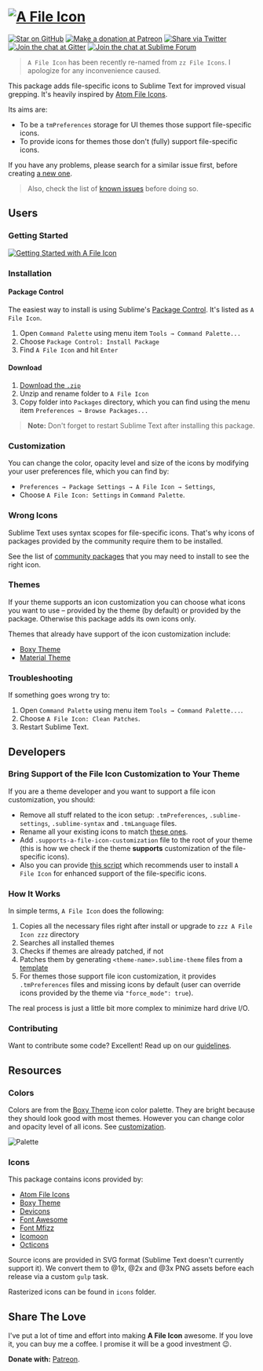 # [![A File Icon][img-logo]][downloads]

[![Star on GitHub][img-stars]][stars]
[![Make a donation at Patreon][img-patreon]][patreon]
[![Share via Twitter][img-twitter]][twitter]
[![Join the chat at Gitter][img-gitter]][gitter]
[![Join the chat at Sublime Forum][img-forum]][forum]

> `A File Icon` has been recently re-named from `zz File Icons`. I apologize for any inconvenience caused.

This package adds file-specific icons to Sublime Text for improved visual grepping. It's heavily inspired by [Atom File Icons][atom-file-icons].

Its aims are:

* To be a `tmPreferences` storage for UI themes those support file-specific icons.
* To provide icons for themes those don't (fully) support file-specific icons.

If you have any problems, please search for a similar issue first, before creating [a new one][new-issue]. 

> Also, check the list of [known issues][known-issues] before doing so.

## Users

### Getting Started

[![Getting Started with A File Icon][img-getting-started]][getting-started]

### Installation

#### Package Control

The easiest way to install is using Sublime's [Package Control][downloads]. It's listed as `A File Icon`.

1. Open `Command Palette` using menu item `Tools → Command Palette...`
2. Choose `Package Control: Install Package`
3. Find `A File Icon` and hit `Enter`

#### Download

1. [Download the `.zip`][release]
2. Unzip and rename folder to `A File Icon`
3. Copy folder into `Packages` directory, which you can find using the menu item `Preferences → Browse Packages...`

> **Note:** Don't forget to restart Sublime Text after installing this package. 

### Customization

You can change the color, opacity level and size of the icons by modifying your user preferences file, which you can find by:

* `Preferences → Package Settings → A File Icon → Settings`,
* Choose `A File Icon: Settings` in `Command Palette`.

### Wrong Icons

Sublime Text uses syntax scopes for file-specific icons. That's why icons of packages provided by the community require them to be installed.

See the list of [community packages][packages] that you may need to install to see the right icon.

### Themes

If your theme supports an icon customization you can choose what icons you want to use – provided by the theme (by default) or provided by the package. Otherwise this package adds its own icons only.

Themes that already have support of the icon customization include:

* [Boxy Theme][boxy-theme]
* [Material Theme][material-theme]

### Troubleshooting

If something goes wrong try to:

1. Open `Command Palette` using menu item `Tools → Command Palette...`.
2. Choose `A File Icon: Clean Patches`.
3. Restart Sublime Text.

## Developers

### Bring Support of the File Icon Customization to Your Theme

If you are a theme developer and you want to support a file icon customization, you should:

* Remove all stuff related to the icon setup: `.tmPreferences`, `.sublime-settings`, `.sublime-syntax` and `.tmLanguage` files.
* Rename all your existing icons to match [these ones][icons].
* Add `.supports-a-file-icon-customization` file to the root of your theme (this is how we check if the theme **supports** customization of the file-specific icons).
* Also you can provide [this script][installer] which recommends user to install `A File Icon` for enhanced support of the file-specific icons.

### How It Works

In simple terms, `A File Icon` does the following:

1. Copies all the necessary files right after install or upgrade to `zzz A File Icon zzz` directory
2. Searches all installed themes
3. Checks if themes are already patched, if not
4. Patches them by generating `<theme-name>.sublime-theme` files from a [template][template]
5. For themes those support file icon customization, it provides `.tmPreferences` files and missing icons by default (user can override icons provided by the theme via `"force_mode": true`).

The real process is just a little bit more complex to minimize hard drive I/O.

### Contributing

Want to contribute some code? Excellent! Read up on our [guidelines][contributing].

## Resources

### Colors

Colors are from the [Boxy Theme][boxy-theme] icon color palette. They are bright because they should look good with most themes. However you can change color and opacity level of all icons. See [customization][customization].

![Palette][img-palette]

### Icons

This package contains icons provided by:

- [Atom File Icons][atom-file-icons]
- [Boxy Theme][boxy-theme]
- [Devicons][devicons]
- [Font Awesome][font-awesome]
- [Font Mfizz][font-mfizz]
- [Icomoon][icomoon]
- [Octicons][octicons]

Source icons are provided in SVG format (Sublime Text doesn't currently support it). We convert them to @1x, @2x and @3x PNG assets before each release via a custom `gulp` task. 

Rasterized icons can be found in `icons` folder.

## Share The Love

I've put a lot of time and effort into making **A File Icon** awesome. If you love it, you can buy me a coffee. I promise it will be a good investment 😉.

**Donate with:** [Patreon][patreon].

<!-- Resources -->

[atom-file-icons]: https://github.com/file-icons/atom
[boxy-theme]: https://github.com/ihodev/sublime-boxy
[devicons]: http://vorillaz.github.io/devicons/#/main
[font-awesome]: http://fontawesome.io/
[font-mfizz]: http://fizzed.com/oss/font-mfizz
[icomoon]: https://icomoon.io/
[material-theme]: https://github.com/equinusocio/material-theme
[octicons]: https://octicons.github.com/

<!-- Misc -->

[changelog]: https://github.com/ihodev/a-file-icon/blob/dev/CHANGELOG.md
[coming-soon]: https://github.com/wbond/package_control_channel/pull/6109
[contributing]: https://github.com/ihodev/a-file-icon/blob/dev/.github/CONTRIBUTING.md
[customization]: https://github.com/ihodev/a-file-icon#customization
[downloads]: https://packagecontrol.io/packages/A%20File%20Icon
[forum]: https://forum.sublimetext.com/t/a-file-icon-sublime-file-specific-icons-for-improved-visual-grepping/25874
[getting-started]: https://youtu.be/aTpuEhVHASw 'Watch "Getting Started with A File Icon" on YouTube'
[gitter]: https://gitter.im/a-file-icon/Lobby
[icons]: https://github.com/ihodev/a-file-icon/tree/dev/icons/multi
[installer]: https://github.com/ihodev/sublime-boxy/blob/dev/Icons.py
[known-issues]: https://github.com/ihodev/a-file-icon/labels/known%20issue
[new-issue]: https://github.com/ihodev/a-file-icon/issues/new
[packages]: https://github.com/ihodev/a-file-icon/blob/dev/PACKAGES.md
[patreon]: https://www.patreon.com/ihodev
[release]: https://github.com/ihodev/a-file-icon/releases
[stars]: https://github.com/ihodev/a-file-icon/stargazers
[template]: https://github.com/ihodev/a-file-icon/blob/dev/common/templates/theme.py
[issues]: https://github.com/ihodev/a-file-icon/issues
[twitter]: https://twitter.com/intent/tweet?hashtags=sublimetext%2C%20file%2C%20icons&ref_src=twsrc%5Etfw&text=A%20File%20Icon%20%E2%80%93%20Sublime%20file%20icons%20for%20improved%20visual%20grepping%20%F0%9F%8E%89&tw_p=tweetbutton&url=https%3A%2F%2Fgithub.com%2Fihodev%2Fa-file-icon&via=ihodev

<!-- Assets -->

[img-forum]: https://cdn.rawgit.com/ihodev/a-file-icon/dev/media/reply-on-forum.svg
[img-getting-started]: https://cdn.rawgit.com/ihodev/a-file-icon/dev/media/getting-started.jpg
[img-gitter]: https://cdn.rawgit.com/ihodev/a-file-icon/dev/media/chat-on-gitter.svg
[img-logo]: https://cdn.rawgit.com/ihodev/a-file-icon/dev/media/logo.png
[img-palette]: https://cdn.rawgit.com/ihodev/a-file-icon/dev/media/palette.png
[img-patreon]: https://cdn.rawgit.com/ihodev/a-file-icon/dev/media/donate-on-patreon.svg
[img-stars]: https://cdn.rawgit.com/ihodev/a-file-icon/dev/media/star-on-github.svg
[img-twitter]: https://cdn.rawgit.com/ihodev/a-file-icon/dev/media/share-on-twitter.svg

